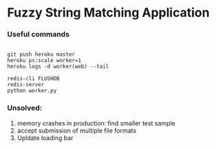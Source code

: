 # Fuzzy String Matching Application


### Useful commands
```

git push heroku master
heroku ps:scale worker=1
heroku logs -d worker(web) --tail

redis-cli FLUSHDB
redis-server
python worker.py

```


### Unsolved:
1. memory crashes in production: find smaller test sample
2. accept submission of multiple file formats
3. Upldate loading bar
